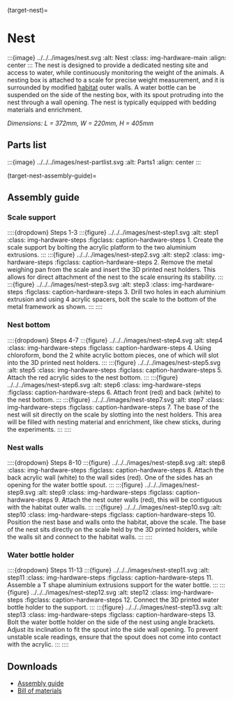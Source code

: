(target-nest)=
# Nest
:::{image} ../../../images/nest.svg
:alt: Nest
:class: img-hardware-main
:align: center
:::
The nest is designed to provide a dedicated nesting site and access to water, while continuously monitoring the weight of the animals. 
A nesting box is attached to a scale for precise weight measurement, and it is surrounded by modified [habitat](target-habitat) outer walls. 
A water bottle can be suspended on the side of the nesting box, with its spout protruding into the nest through a wall opening. 
The nest is typically equipped with bedding materials and enrichment. 

_Dimensions: L = 372mm, W = 220mm, H = 405mm_

## Parts list
:::{image} ../../../images/nest-partlist.svg
:alt: Parts1
:align: center
:::

(target-nest-assembly-guide)=
## Assembly guide
### Scale support
::::{dropdown} Steps 1-3
:::{figure} ../../../images/nest-step1.svg
:alt: step1
:class: img-hardware-steps
:figclass: caption-hardware-steps
1\. Create the scale support by bolting the acrylic platform to the two aluminium extrusions. 
:::
:::{figure} ../../../images/nest-step2.svg
:alt: step2
:class: img-hardware-steps
:figclass: caption-hardware-steps
2\. Remove the metal weighing pan from the scale and insert the 3D printed nest holders. This allows for direct attachment of the nest to the scale ensuring its stability.
:::
:::{figure} ../../../images/nest-step3.svg
:alt: step3
:class: img-hardware-steps
:figclass: caption-hardware-steps
3\. Drill two holes in each aluminium extrusion and using 4 acrylic spacers, bolt the scale to the bottom of the metal framework as shown.
:::
::::

### Nest bottom
::::{dropdown} Steps 4-7
:::{figure} ../../../images/nest-step4.svg
:alt: step4
:class: img-hardware-steps
:figclass: caption-hardware-steps
4\. Using chloroform, bond the 2 white acrylic bottom pieces, one of which will slot into the 3D printed nest holders.
:::
:::{figure} ../../../images/nest-step5.svg
:alt: step5
:class: img-hardware-steps
:figclass: caption-hardware-steps
5\. Attach the red acrylic sides to the nest bottom.
:::
:::{figure} ../../../images/nest-step6.svg
:alt: step6
:class: img-hardware-steps
:figclass: caption-hardware-steps
6\. Attach front (red) and back (white) to the nest bottom.
:::
:::{figure} ../../../images/nest-step7.svg
:alt: step7
:class: img-hardware-steps
:figclass: caption-hardware-steps
7\. The base of the nest will sit directly on the scale by slotting into the nest holders. This area will be filled with nesting material and enrichment, like chew sticks, during the experiments.
:::
::::

### Nest walls
::::{dropdown} Steps 8-10 
:::{figure} ../../../images/nest-step8.svg
:alt: step8
:class: img-hardware-steps
:figclass: caption-hardware-steps
8\. Attach the back acrylic wall (white) to the wall sides (red). One of the sides has an opening for the water bottle spout.
:::
:::{figure} ../../../images/nest-step9.svg
:alt: step9
:class: img-hardware-steps
:figclass: caption-hardware-steps
9\.  Attach the nest outer walls (red), this will be contiguous with the habitat outer walls.
:::
:::{figure} ../../../images/nest-step10.svg
:alt: step10
:class: img-hardware-steps
:figclass: caption-hardware-steps
10\. Position the nest base and walls onto the habitat, above the scale. The base of the nest sits directly on the scale held by the 3D printed holders, while the walls sit and connect to the habitat walls.
:::
::::

### Water bottle holder
::::{dropdown} Steps 11-13
:::{figure} ../../../images/nest-step11.svg
:alt: step11
:class: img-hardware-steps
:figclass: caption-hardware-steps
11\. Assemble a T shape aluminium extrusions support for the water bottle.
:::
:::{figure} ../../../images/nest-step12.svg
:alt: step12
:class: img-hardware-steps
:figclass: caption-hardware-steps
12\. Connect the 3D printed water bottle holder to the support.
:::
:::{figure} ../../../images/nest-step13.svg
:alt: step13
:class: img-hardware-steps
:figclass: caption-hardware-steps
13\. Bolt the water bottle holder on the side of the nest using angle brackets. Adjust its inclination to fit the spout into the side wall opening. To prevent unstable scale readings, ensure that the spout does not come into contact with the acrylic.
:::
::::

## Downloads
- [Assembly guide](../../../downloads/Nest-Guideline.pdf)
- [Bill of materials](../../../downloads/Nest-BOM.xlsx)